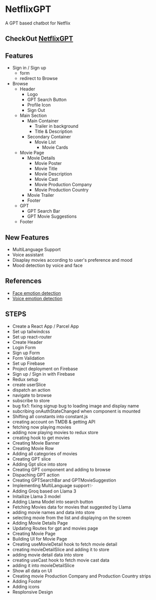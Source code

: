 # NetflixGPT
A GPT based chatbot for Netflix

## CheckOut [NetflixGPT](https://netflixgpt-ec55f.web.app)

## Features
- Sign in / Sign up
    - form
    - redirect to Browse
- Browse
    - Header
        - Logo
        - GPT Search Button
        - Profile Icon
        - Sign Out
    - Main Section
        - Main Container
            - Trailer in background
            - Title & Description
        - Secondary Container
            - Movie List
                - Movie Cards
    - Movie Page
        - Movie Details
            - Movie Poster
            - Movie Title
            - Movie Description
            - Movie Cast
            - Movie Production Company
            - Movie Production Country
        - Movie Trailer
        - Footer
    - GPT
        - GPT Search Bar
        - GPT Movie Suggestions
    - Footer

## New Features
- MultiLanguage Support
- Voice assistant
- Disaplay movies according to user's preference and mood
- Mood detection by voice and face

## References
- [Face emotion detection](https://youtu.be/NG5Vi8zrqMM?feature=shared)
- [Voice emotion detection](https://youtu.be/v4wvbw5BwnA?feature=shared)

## STEPS
- Create a React App / Parcel App
- Set up tailwindcss
- Set up react-router
- Create Header
- Login Form
- Sign up Form
- Form Validation
- Set up Firebase
- Project deployment on Firebase
- Sign up / Sign in with Firebase
- Redux setup
- create userSlice
- dispatch an action
- navigate to browse
- subscribe to store
- bug fix1: fixing signup bug to loading image and display name
- subcribing onAuthStateChanged when component is mounted
- Shifting all constants into constant.js
- creating account on TMDB & getting API
- fetching now playing movies
- adding now playing movies to redux store
- creating hook to get movies
- Creating Movie Banner
- Creating Movie Row
- Adding all categories of movies
- Creating GPT slice
- Adding Gpt slice into store
- Creating GPT component and adding to browse
- Dispaching GPT action
- Creating GPTSearchBar and GPTMovieSuggestion
- Implementing MultiLanguage support✨
- Adding Groq based on Llama 3
- Initailize Llama 3 model
- Adding Llama Model into search button
- Fetching Movies data for movies that suggested by Llama
- adding movie names and data into store
- selecting movie from the list and displaying on the screen
- Adding Movie Details Page
- Updating Routes for gpt and movies page
- Creating Movie Page
- Building UI for Movie Page
- Creating useMovieDetail hook to fetch movie detail
- creating movieDetailSlice and adding it to store
- adding movie detail data into store
- creating useCast hook to fetch movie cast data
- adding it into movieDetailSlice
- Show all data on UI
- Creating movie Production Company and Production Country strips
- Adding Footer
- Adding icons
- Resplonsive Design